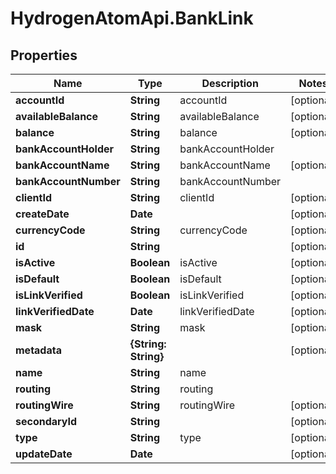 # HydrogenAtomApi.BankLink

## Properties
Name | Type | Description | Notes
------------ | ------------- | ------------- | -------------
**accountId** | **String** | accountId | [optional] 
**availableBalance** | **String** | availableBalance | [optional] 
**balance** | **String** | balance | [optional] 
**bankAccountHolder** | **String** | bankAccountHolder | 
**bankAccountName** | **String** | bankAccountName | [optional] 
**bankAccountNumber** | **String** | bankAccountNumber | 
**clientId** | **String** | clientId | [optional] 
**createDate** | **Date** |  | [optional] 
**currencyCode** | **String** | currencyCode | [optional] 
**id** | **String** |  | [optional] 
**isActive** | **Boolean** | isActive | [optional] 
**isDefault** | **Boolean** | isDefault | [optional] 
**isLinkVerified** | **Boolean** | isLinkVerified | [optional] 
**linkVerifiedDate** | **Date** | linkVerifiedDate | [optional] 
**mask** | **String** | mask | [optional] 
**metadata** | **{String: String}** |  | [optional] 
**name** | **String** | name | 
**routing** | **String** | routing | 
**routingWire** | **String** | routingWire | [optional] 
**secondaryId** | **String** |  | [optional] 
**type** | **String** | type | [optional] 
**updateDate** | **Date** |  | [optional] 


